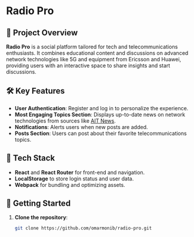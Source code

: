 # Radio Pro

## 📖 Project Overview
**Radio Pro** is a social platform tailored for tech and telecommunications enthusiasts. It combines educational content and discussions on advanced network technologies like 5G and equipment from Ericsson and Huawei, providing users with an interactive space to share insights and start discussions.

## 🛠️ Key Features
- **User Authentication**: Register and log in to personalize the experience.
- **Most Engaging Topics Section**: Displays up-to-date news on network technologies from sources like [AIT News](https://aitnews.com/).
- **Notifications**: Alerts users when new posts are added.
- **Posts Section**: Users can post about their favorite telecommunications topics.

## 🔧 Tech Stack
- **React** and **React Router** for front-end and navigation.
- **LocalStorage** to store login status and user data.
- **Webpack** for bundling and optimizing assets.

## 🚀 Getting Started
1. **Clone the repository**:
   ```bash
   git clone https://github.com/omarmonib/radio-pro.git
